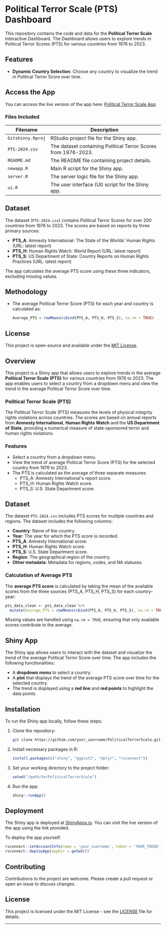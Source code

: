 
# Political Terror Scale (PTS) Dashboard

This repository contains the code and data for the **Political Terror Scale** Interactive Dashboard. The Dashboard allows users to explore trends in Political Terror Scores (PTS) for various countries from 1976 to 2023. 

## Features

- **Dynamic Country Selection**: Choose any country to visualize the trend in Political Terror Score over time.

## Access the App

You can access the live version of the app here: [Political Terror Scale App](https://mohsnmonji.shinyapps.io/PTS_Trend/)


### Files Included

| Filename         | Description                                 |
|------------------|---------------------------------------------|
| `Gitshinny.Rproj`| RStudio project file for the Shiny app.      |
| `PTS-2024.csv`   | The dataset containing Political Terror Scores from 1976-2023. |
| `README.md`      | The README file containing project details.  |
| `newapp.R`       | Main R script for the Shiny app.|
| `server.R`       | The server logic file for the Shiny app.     |
| `ui.R`           | The user interface (UI) script for the Shiny app. |


## Dataset

The dataset (`PTS-2024.csv`) contains Political Terror Scores for over 200 countries from 1976 to 2023. The scores are based on reports by three primary sources:

- **PTS_A**: Amnesty International: The State of the Worlds’ Human Rights (URL: latest report)
- **PTS_H**: Human Rights Watch: World Report (URL: latest report)
- **PTS_S**: US Department of State: Country Reports on Human Rights Practices (URL: latest report)

The app calculates the average PTS score using these three indicators, excluding missing values.

## Methodology

- The average Political Terror Score (PTS) for each year and country is calculated as:

    ```r
    Average_PTS = rowMeans(cbind(PTS_A, PTS_H, PTS_S), na.rm = TRUE)
    ```

## License

This project is open-source and available under the [MIT License](LICENSE).



## Overview

This project is a Shiny app that allows users to explore  trends in the average **Political Terror Scale (PTS)** for various countries from 1976 to 2023. The app enables users to select a country from a dropdown menu and view the trend in the average Political Terror Score over time.

### Political Terror Scale (PTS)

The Political Terror Scale (PTS) measures the levels of physical integrity rights violations across countries. The scores are based on annual reports from **Amnesty International**, **Human Rights Watch** and the **US Department of State**, providing a numerical measure of state-sponsored terror and human rights violations.

### Features

- Select a country from a dropdown menu.
- View the trend of average Political Terror Score (PTS) for the selected country from 1976 to 2023.
- The PTS is calculated as the average of three separate measures:
  - PTS_A: Amnesty International's report score.
  - PTS_H: Human Rights Watch score.
  - PTS_S: U.S. State Department score.

## Dataset

The dataset `PTS-2024.csv` includes PTS scores for multiple countries and regions. The dataset includes the following columns:

- **Country**: Name of the country.
- **Year**: The year for which the PTS score is recorded.
- **PTS_A**: Amnesty International score.
- **PTS_H**: Human Rights Watch score.
- **PTS_S**: U.S. State Department score.
- **Region**: The geographical region of the country.
- **Other metadata**: Metadata for regions, codes, and NA statuses.

### Calculation of Average PTS

The **average PTS score** is calculated by taking the mean of the available scores from the three sources (PTS_A, PTS_H, PTS_S) for each country-year:

```r
pts_data_clean <- pts_data_clean %>%
  mutate(Average_PTS = rowMeans(cbind(PTS_A, PTS_H, PTS_S), na.rm = TRUE))
```

Missing values are handled using `na.rm = TRUE`, ensuring that only available scores contribute to the average.

## Shiny App

The Shiny app allows users to interact with the dataset and visualize the trend of the average Political Terror Score over time. The app includes the following functionalities:

- A **dropdown menu** to select a country.
- A **plot** that displays the trend of the average PTS score over time for the selected country.
- The trend is displayed using a **red line** and **red points** to highlight the data points.

## Installation

To run the Shiny app locally, follow these steps:

1. Clone the repository:
   ```bash
   git clone https://github.com/your_username/PoliticalTerrorScale.git
   ```

2. Install necessary packages in R:
   ```r
   install.packages(c("shiny", "ggplot2", "dplyr", "rsconnect"))
   ```

3. Set your working directory to the project folder:
   ```r
   setwd("/path/to/PoliticalTerrorScale")
   ```

4. Run the app:
   ```r
   shiny::runApp()
   ```

## Deployment

The Shiny app is deployed at [ShinyApps.io](https://mohsnmonji.shinyapps.io/PTS_Trend/). You can visit the live version of the app using the link provided.

To deploy the app yourself:
```r
rsconnect::setAccountInfo(name = 'your_username', token = 'YOUR_TOKEN', secret = 'YOUR_SECRET')
rsconnect::deployApp(appDir = getwd())
```

## Contributing

Contributions to the project are welcome. Please create a pull request or open an issue to discuss changes.

## License

This project is licensed under the MIT License - see the [LICENSE](LICENSE) file for details.

---
